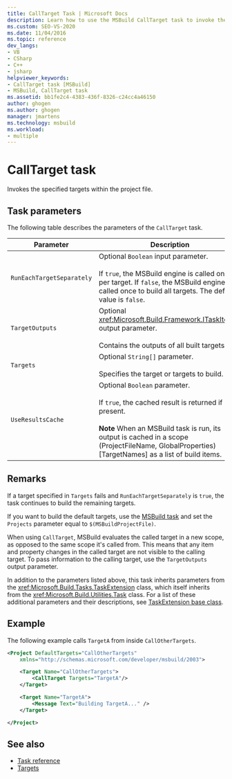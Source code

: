 ```yaml
---
title: CallTarget Task | Microsoft Docs
description: Learn how to use the MSBuild CallTarget task to invoke the specified targets within the project file.
ms.custom: SEO-VS-2020
ms.date: 11/04/2016
ms.topic: reference
dev_langs:
- VB
- CSharp
- C++
- jsharp
helpviewer_keywords:
- CallTarget task [MSBuild]
- MSBuild, CallTarget task
ms.assetid: bb1fe2c4-4383-436f-8326-c24cc4a46150
author: ghogen
ms.author: ghogen
manager: jmartens
ms.technology: msbuild
ms.workload:
- multiple
---
```

# CallTarget task

Invokes the specified targets within the project file.

## Task parameters

 The following table describes the parameters of the `CallTarget` task.

| Parameter | Description |
|---------------------------| - |
| `RunEachTargetSeparately` | Optional `Boolean` input parameter.<br /><br /> If `true`, the MSBuild engine is called once per target. If `false`, the MSBuild engine is called once to build all targets. The default value is `false`. |
| `TargetOutputs` | Optional <xref:Microsoft.Build.Framework.ITaskItem>`[]` output parameter.<br /><br /> Contains the outputs of all built targets. |
| `Targets` | Optional `String[]` parameter.<br /><br /> Specifies the target or targets to build. |
| `UseResultsCache` | Optional `Boolean` parameter.<br /><br /> If `true`, the cached result is returned if present.<br /><br /> **Note** When an MSBuild task is run, its output is cached in a scope (ProjectFileName, GlobalProperties)[TargetNames] as a list of build items. |

## Remarks

 If a target specified in `Targets` fails and `RunEachTargetSeparately` is `true`, the task continues to build the remaining targets.

 If you want to build the default targets, use the [MSBuild task](../msbuild/msbuild-task.md) and set the `Projects` parameter equal to `$(MSBuildProjectFile)`.

When using `CallTarget`, MSBuild evaluates the called target in a new scope, as opposed to the same scope it's called from. This means that any item and property changes in the called target are not visible to the calling target.  To pass information to the calling target, use the `TargetOutputs` output parameter.

 In addition to the parameters listed above, this task inherits parameters from the <xref:Microsoft.Build.Tasks.TaskExtension> class, which itself inherits from the <xref:Microsoft.Build.Utilities.Task> class. For a list of these additional parameters and their descriptions, see [TaskExtension base class](../msbuild/taskextension-base-class.md).

## Example

 The following example calls `TargetA` from inside `CallOtherTargets`.

```xml
<Project DefaultTargets="CallOtherTargets"
    xmlns="http://schemas.microsoft.com/developer/msbuild/2003">

    <Target Name="CallOtherTargets">
        <CallTarget Targets="TargetA"/>
    </Target>

    <Target Name="TargetA">
        <Message Text="Building TargetA..." />
    </Target>

</Project>
```

## See also

- [Task reference](../msbuild/msbuild-task-reference.md)
- [Targets](../msbuild/msbuild-targets.md)
